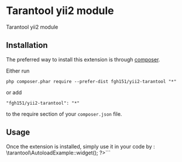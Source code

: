 Tarantool yii2 module
=====================
Tarantool yii2 module

Installation
------------

The preferred way to install this extension is through [composer](http://getcomposer.org/download/).

Either run

```
php composer.phar require --prefer-dist fgh151/yii2-tarantool "*"
```

or add

```
"fgh151/yii2-tarantool": "*"
```

to the require section of your `composer.json` file.


Usage
-----

Once the extension is installed, simply use it in your code by  :
\tarantool\AutoloadExample::widget(); ?>```